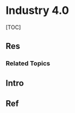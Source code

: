 # Industry 4.0

[TOC]



## Res
### Related Topics



## Intro



## Ref
[What is Industry 4.0? | IBM]: https://www.ibm.com/topics/industry-4-0
